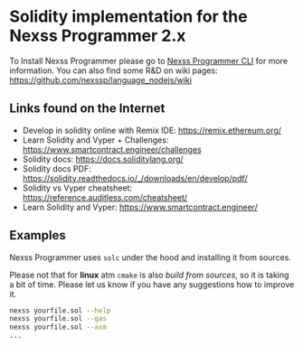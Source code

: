 # Solidity implementation for the Nexss Programmer 2.x

To Install Nexss Programmer please go to [Nexss Programmer CLI](https://github.com/nexssp/cli#readme) for more information.
You can also find some R&D on wiki pages: <https://github.com/nexssp/language_nodejs/wiki>

## Links found on the Internet

- Develop in solidity online with Remix IDE: <https://remix.ethereum.org/>
- Learn Solidity and Vyper + Challenges: <https://www.smartcontract.engineer/challenges>
- Solidity docs: <https://docs.soliditylang.org/>
- Solidity docs PDF: <https://solidity.readthedocs.io/_/downloads/en/develop/pdf/>
- Solidity vs Vyper cheatsheet: <https://reference.auditless.com/cheatsheet/>
- Learn Solidity and Vyper: <https://www.smartcontract.engineer/>

## Examples

Nexss Programmer uses `solc` under the hood and installing it from sources.

Please not that for **linux** atm `cmake` is also _build from sources_, so it is taking a bit of time. Please let us know if you have any suggestions how to improve it.

```sh
nexss yourfile.sol --help
nexss yourfile.sol --gas
nexss yourfile.sol --asm
...
```

